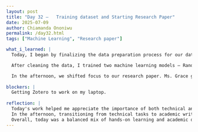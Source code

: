 ```yaml
---
layout: post
title: "Day 32 –   Training dataset and Starting Research Paper"
date: 2025-07-09
author: Chiamanda Ononiwu
permalink: /day32.html
tags: ["Machine Learning", "Research paper"]

what_i_learned: |
  Today, I began by finalizing the data preparation process for our dataset. I removed redundant and clearly incorrect rows to ensure data quality. I also converted the time column from string format to datetime, and extracted several new time-based features: hour, month, weekday, weekend indicator, and season.

  After cleaning the data, I trained two machine learning models — Random Forest and Logistic Regression. To prepare the features for modeling, I applied label encoding to categorical variables and used a Standard Scaler to normalize both the training and testing datasets.

  In the afternoon, we shifted focus to our research paper. Ms. Grace gave us an overview of what the research should include and broke down the structure. She then assigned each of us a section to write. I was tasked with the Methodology section, and I began working on it.
  
blockers: |
  Getting Zotero to work on my laptop.
  
reflection: |
  Today's work helped me appreciate the importance of both technical and collaborative aspects of research. Cleaning the dataset and engineering new time-related features taught me how even small preprocessing steps—like converting time formats—can significantly impact the quality and usability of a dataset. I also saw firsthand how crucial it is to handle categorical variables correctly and normalize data before feeding it into models. Comparing the performance of Random Forest and Logistic Regression gave me a deeper understanding of how different algorithms interpret data.
  In the afternoon, transitioning from technical tasks to academic writing was a refreshing challenge. Ms. Grace’s breakdown of the research process made it clearer how each section of a paper fits together. Being assigned the Methodology section made me reflect more deeply on the steps we took so far and how to communicate them effectively. Writing about what we’ve done in a structured and clear way is helping me think more critically about our approach and the reasoning behind our choices.
  Overall, today was a balanced mix of hands-on learning and academic development. It reminded me how research is not just about doing the work—but also about explaining it well.
---
```

